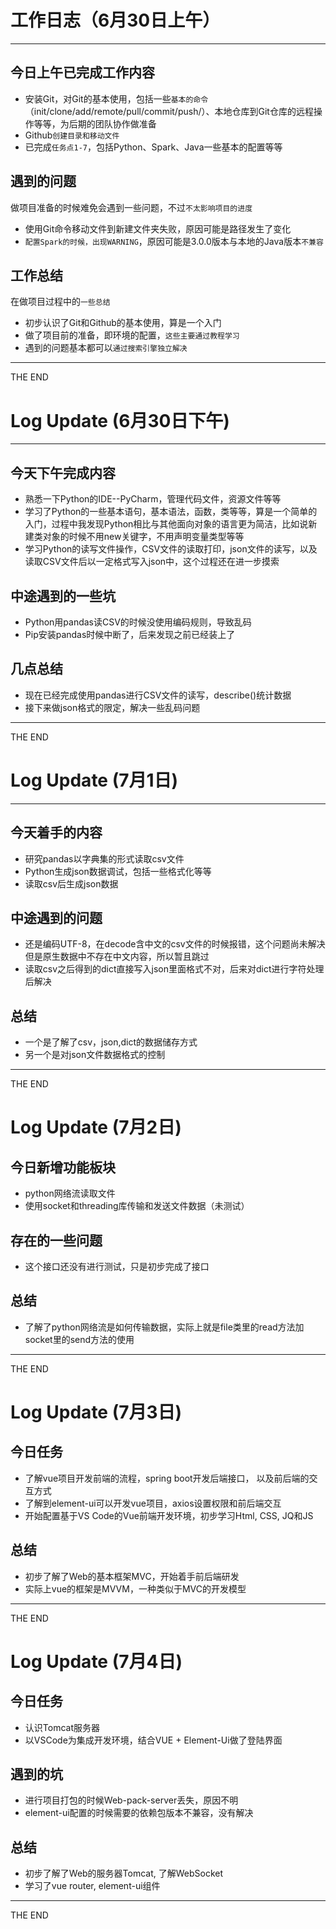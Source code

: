 # 工作日志（6月30日上午）

------------

## 今日上午已完成工作内容
- 安装Git，对Git的基本使用，包括一些`基本的命令`（init/clone/add/remote/pull/commit/push/）、本地仓库到Git仓库的远程操作等等，为后期的团队协作做准备
- Github`创建目录和移动文件`
- 已完成`任务点1-7`，包括Python、Spark、Java一些基本的配置等等



## 遇到的问题
做项目准备的时候难免会遇到一些问题，不过`不太影响项目的进度`

- 使用Git命令移动文件到新建文件夹失败，原因可能是路径发生了变化
- `配置Spark的时候，出现WARNING`，原因可能是3.0.0版本与本地的Java版本`不兼容`

## 工作总结
在做项目过程中的`一些总结`

- 初步认识了Git和Github的基本使用，算是一个入门
- 做了项目前的准备，即环境的配置，`这些主要通过教程学习`
- 遇到的问题基本都可以`通过搜索引擎独立解决`


----
THE END








# Log Update (6月30日下午)
----------
## 今天下午完成内容
- 熟悉一下Python的IDE--PyCharm，管理代码文件，资源文件等等
- 学习了Python的一些基本语句，基本语法，函数，类等等，算是一个简单的入门，过程中我发现Python相比与其他面向对象的语言更为简洁，比如说新建类对象的时候不用new关键字，不用声明变量类型等等
- 学习Python的读写文件操作，CSV文件的读取打印，json文件的读写，以及读取CSV文件后以一定格式写入json中，这个过程还在进一步摸索
## 中途遇到的一些坑
- Python用pandas读CSV的时候没使用编码规则，导致乱码
- Pip安装pandas时候中断了，后来发现之前已经装上了
## 几点总结
- 现在已经完成使用pandas进行CSV文件的读写，describe()统计数据
- 接下来做json格式的限定，解决一些乱码问题

----------
THE END


# Log Update (7月1日)
-----------------
## 今天着手的内容
- 研究pandas以字典集的形式读取csv文件
- Python生成json数据调试，包括一些格式化等等
- 读取csv后生成json数据
## 中途遇到的问题
- 还是编码UTF-8，在decode含中文的csv文件的时候报错，这个问题尚未解决但是原生数据中不存在中文内容，所以暂且跳过
- 读取csv之后得到的dict直接写入json里面格式不对，后来对dict进行字符处理后解决
## 总结
- 一个是了解了csv，json,dict的数据储存方式
- 另一个是对json文件数据格式的控制

------------------------
THE END


# Log Update (7月2日)
## 今日新增功能板块
- python网络流读取文件
- 使用socket和threading库传输和发送文件数据（未测试）


## 存在的一些问题
- 这个接口还没有进行测试，只是初步完成了接口


## 总结
- 了解了python网络流是如何传输数据，实际上就是file类里的read方法加socket里的send方法的使用


--------------------
THE END



# Log Update (7月3日)
## 今日任务
- 了解vue项目开发前端的流程，spring boot开发后端接口， 以及前后端的交互方式
- 了解到element-ui可以开发vue项目，axios设置权限和前后端交互
- 开始配置基于VS Code的Vue前端开发环境，初步学习Html, CSS, JQ和JS


## 总结
- 初步了解了Web的基本框架MVC，开始着手前后端研发
- 实际上vue的框架是MVVM，一种类似于MVC的开发模型


-----------------
THE END

# Log Update (7月4日)
## 今日任务
- 认识Tomcat服务器
- 以VSCode为集成开发环境，结合VUE + Element-Ui做了登陆界面

## 遇到的坑
- 进行项目打包的时候Web-pack-server丢失，原因不明
- element-ui配置的时候需要的依赖包版本不兼容，没有解决


## 总结
- 初步了解了Web的服务器Tomcat, 了解WebSocket
- 学习了vue router, element-ui组件


-----------------
THE END